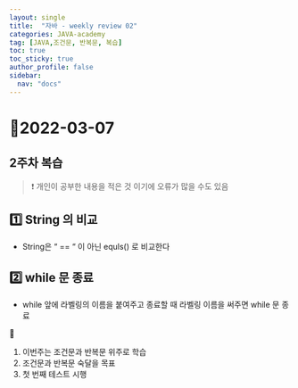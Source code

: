 ```yaml
---
layout: single
title:  "자바 - weekly review 02"
categories: JAVA-academy
tag: [JAVA,조건문, 반복문, 복습]
toc: true
toc_sticky: true
author_profile: false
sidebar:
  nav: "docs"
---
```


# 📆2022-03-07

## 2주차 복습

<!--Quote-->

> ❗ 개인이 공부한 내용을 적은 것 이기에 오류가 많을 수도 있음


## **1️⃣** String 의 비교

- String은 “ == “ 이 아닌 equls() 로 비교한다

## **2️⃣ while 문 종료**

<script src="https://gist.github.com/kimyeong96/87b2cb7df08bdc97742c839d4486cb4f.js"></script>

- while 앞에 라벨링의 이름을 붙여주고 종료할 때 라벨링 이름을 써주면 while 문 종료

📒
1. 이번주는 조건문과 반복문 위주로 학습
2. 조건문과 반복문 숙달을 목표
3. 첫 번째 테스트 시행